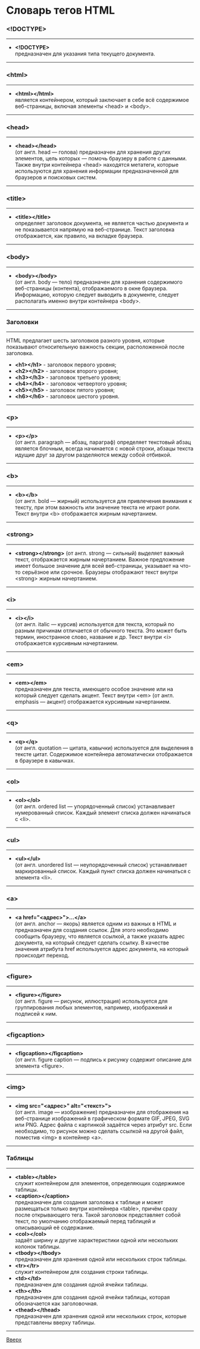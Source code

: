 <a id="Вверх"></a>
# Словарь тегов HTML

### <!DOCTYPE>
**************
* __\<!DOCTYPE>__  
предназначен для указания типа текущего документа.
**************
### \<html>
**************
* __\<html>\</html>__  
является контейнером, который заключает в себе всё содержимое веб-страницы, включая элементы \<head> и \<body>.
**************
### \<head>
**************
* __\<head>\</head>__  
(от англ. head — голова) предназначен для хранения других элементов, цель которых — помочь браузеру в работе с данными. Также внутри контейнера \<head> находятся метатеги, которые используются для хранения информации предназначенной для браузеров и поисковых систем.
**************
### \<title>
**************
* __\<title>\</title>__  
определяет заголовок документа, не является частью документа и не показывается напрямую на веб-странице. Текст заголовка отображается, как правило, на вкладке браузера.
**************
### \<body>
**************
* __\<body>\</body>__  
(от англ. body — тело) предназначен для хранения содержимого веб-страницы (контента), отображаемого в окне браузера. Информацию, которую следует выводить в документе, следует располагать именно внутри контейнера \<body>. 
**************
### Заголовки
**************
HTML предлагает шесть заголовков разного уровня, которые показывают относительную важность секции, расположенной после заголовка. 
* __\<h1>\</h1>__ - заголовок первого уровня;
* __\<h2>\</h2>__ - заголовок второго уровня;
* __\<h3>\</h3>__ - заголовок третьего уровня;
* __\<h4>\</h4>__ - заголовок четвертого уровня;
* __\<h5>\</h5>__ - заголовок пятого уровня;
* __\<h6>\</h6>__ - заголовок шестого уровня.
**************
### \<p>
**************
* __\<p>\</p>__  
(от англ. paragraph — абзац, параграф) определяет текстовый абзац является блочным, всегда начинается с новой строки, абзацы текста идущие друг за другом разделяются между собой отбивкой.
**************
### \<b>
**************
* __\<b>\</b>__  
(от англ. bold — жирный) используется для привлечения внимания к тексту, при этом важность или значение текста не играют роли. Текст внутри \<b> отображается жирным начертанием.
**************
### \<strong>
**************
* __\<strong>\</strong>__ 
 (от англ. strong — сильный) выделяет важный текст, отображается жирным начертанием. Важное предложение имеет большое значение для всей веб-страницы, указывает на что-то серьёзное или срочное. Браузеры отображают текст внутри \<strong> жирным начертанием.
**************
### \<i>
*************
* __\<i>\</i>__  
(от англ. italic — курсив) используется для текста, который по разным причинам отличается от обычного текста. Это может быть термин, иностранное слово, название и др. Текст внутри \<i> отображается курсивным начертанием.
*************
### \<em>
*************
* __\<em>\</em>__  
предназначен для текста, имеющего особое значение или на который следует сделать акцент. Текст внутри \<em> (от англ. emphasis — акцент) отображается курсивным начертанием.
*************
### \<q>
*************
* __\<q>\</q>__  
(от англ. quotation — цитата, кавычки) используется для выделения в тексте цитат. Содержимое контейнера автоматически отображается в браузере в кавычках.
*************
### \<ol>
************
* __\<ol>\</ol>__  
(от англ. ordered list — упорядоченный список) устанавливает нумерованный список. Каждый элемент списка должен начинаться с \<li>.
************
### \<ul>
************
* __\<ul>\</ul>__  
(от англ. unordered list — неупорядоченный список) устанавливает маркированный список. Каждый пункт списка должен начинаться с элемента \<li>.
************
### \<a>
************
* __\<a href="<адрес>">...\</a>__  
(от англ. anchor — якорь) является одним из важных в HTML и предназначен для создания ссылок. Для этого необходимо сообщить браузеру, что является ссылкой, а также указать адрес документа, на который следует сделать ссылку. В качестве значения атрибута href используется адрес документа, на который происходит переход.
************
### \<figure>
************
* __\<figure>\</figure>__  
(от англ. figure — рисунок, иллюстрация) используется для группирования любых элементов, например, изображений и подписей к ним. 
************
### \<figcaption>
************
* __\<figcaption>\</figcaption>__  
(от англ. figure caption — подпись к рисунку cодержит описание для элемента \<figure>.
************
### \<img>
************
* __\<img src="<адрес>" alt="<текст>">__  
(от англ. image — изображение) предназначен для отображения на веб-странице изображений в графическом формате GIF, JPEG, SVG или PNG. Адрес файла с картинкой задаётся через атрибут src. Если необходимо, то рисунок можно сделать ссылкой на другой файл, поместив \<img> в контейнер \<a>.
************
### Таблицы
************
* __\<table>\</table>__  
служит контейнером для элементов, определяющих содержимое таблицы.
* __\<caption>\</caption>__  
предназначен для создания заголовка к таблице и может размещаться только внутри контейнера \<table>, причём сразу после открывающего тега. Такой заголовок представляет собой текст, по умолчанию отображаемый перед таблицей и описывающий её содержание.
* __\<col>\</col>__  
задаёт ширину и другие характеристики одной или нескольких колонок таблицы.
* __\<tbody>\</tbody>__  
предназначен для хранения одной или нескольких строк таблицы.
* __\<tr>\</tr>__  
служит контейнером для создания строки таблицы.
* __\<td>\</td>__  
предназначен для создания одной ячейки таблицы. 
* __\<th>\</th>__  
предназначен для создания одной ячейки таблицы, которая обозначается как заголовочная. 
* __\<thead>\</thead>__  
предназначен для хранения одной или нескольких строк, которые представлены вверху таблицы.
************
[Вверх](#Вверх)